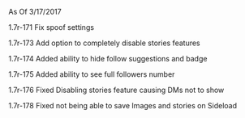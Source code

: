 As Of 3/17/2017

1.7r-171 Fix spoof settings

1.7r-173 Add option to completely disable stories features

1.7r-174 Added ability to hide follow suggestions and badge

1.7r-175 Added ability to see full followers number

1.7r-176 Fixed Disabling stories feature causing DMs not to show

1.7r-178 Fixed not being able to save Images and stories on Sideload
